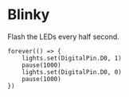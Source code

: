 # Blinky

Flash the LEDs every half second.

```blocks
forever(() => {
    lights.set(DigitalPin.D0, 1)
    pause(1000)
    lights.set(DigitalPin.D0, 0)
    pause(1000)
})
```